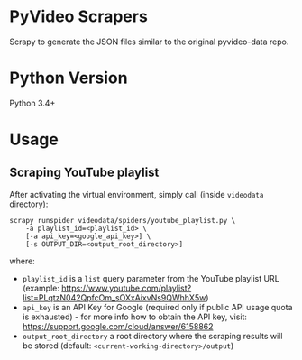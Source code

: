 PyVideo Scrapers
================

Scrapy to generate the JSON files similar to the original pyvideo-data repo.

Python Version
==============
Python 3.4+

Usage
=====

Scraping YouTube playlist
-------------------------

After activating the virtual environment, simply call (inside `videodata` directory):

    scrapy runspider videodata/spiders/youtube_playlist.py \
        -a playlist_id=<playlist_id> \
        [-a api_key=<google_api_key>] \
        [-s OUTPUT_DIR=<output_root_directory>]

where:

* `playlist_id` is a `list` query parameter from the YouTube playlist URL (example: https://www.youtube.com/playlist?list=PLqtzN042QpfcOm_sOXxAixvNs9QWhhX5w)
* `api_key` is an API Key for Google (required only if public API usage quota is exhausted) - for more info how to obtain the API key, visit: https://support.google.com/cloud/answer/6158862
* `output_root_directory` a root directory where the scraping results will be stored (default: `<current-working-directory>/output`)
